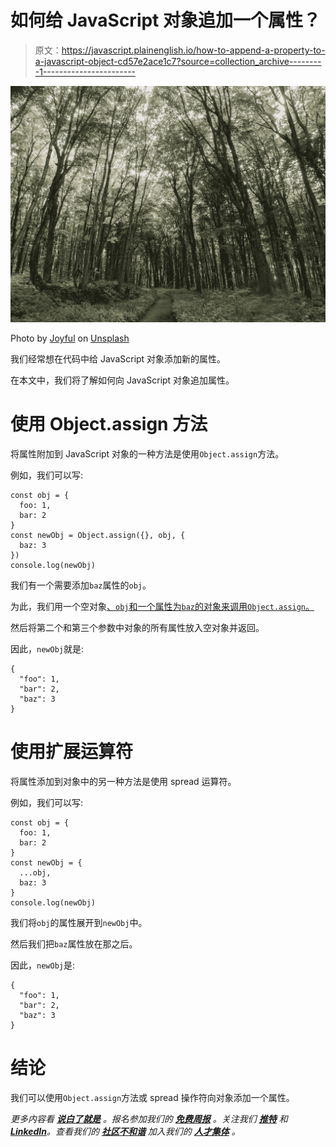 # 如何给 JavaScript 对象追加一个属性？

> 原文：<https://javascript.plainenglish.io/how-to-append-a-property-to-a-javascript-object-cd57e2ace1c7?source=collection_archive---------1----------------------->

![](img/ad52f7347f41b7bf5455f08ea4fa1b39.png)

Photo by [Joyful](https://unsplash.com/@joyfulcaptures?utm_source=medium&utm_medium=referral) on [Unsplash](https://unsplash.com?utm_source=medium&utm_medium=referral)

我们经常想在代码中给 JavaScript 对象添加新的属性。

在本文中，我们将了解如何向 JavaScript 对象追加属性。

# 使用 Object.assign 方法

将属性附加到 JavaScript 对象的一种方法是使用`Object.assign`方法。

例如，我们可以写:

```
const obj = {
  foo: 1,
  bar: 2
}
const newObj = Object.assign({}, obj, {
  baz: 3
})
console.log(newObj)
```

我们有一个需要添加`baz`属性的`obj`。

为此，我们用一个空对象[、`obj`和一个属性为`baz`的对象来调用`Object.assign`。](https://differ.plainenglish.io/p/how-to-check-for-an-empty-object-in-javascript-dvjxdkyal)

然后将第二个和第三个参数中对象的所有属性放入空对象并返回。

因此，`newObj`就是:

```
{
  "foo": 1,
  "bar": 2,
  "baz": 3
}
```

# 使用扩展运算符

将属性添加到对象中的另一种方法是使用 spread 运算符。

例如，我们可以写:

```
const obj = {
  foo: 1,
  bar: 2
}
const newObj = {
  ...obj,
  baz: 3
}
console.log(newObj)
```

我们将`obj`的属性展开到`newObj`中。

然后我们把`baz`属性放在那之后。

因此，`newObj`是:

```
{
  "foo": 1,
  "bar": 2,
  "baz": 3
}
```

# 结论

我们可以使用`Object.assign`方法或 spread 操作符向对象添加一个属性。

*更多内容看* [***说白了就是***](https://plainenglish.io/) *。报名参加我们的* [***免费周报***](http://newsletter.plainenglish.io/) *。关注我们* [***推特***](https://twitter.com/inPlainEngHQ) *和*[***LinkedIn***](https://www.linkedin.com/company/inplainenglish/)*。查看我们的* [***社区不和谐***](https://discord.gg/GtDtUAvyhW) *加入我们的* [***人才集体***](https://inplainenglish.pallet.com/talent/welcome) *。*